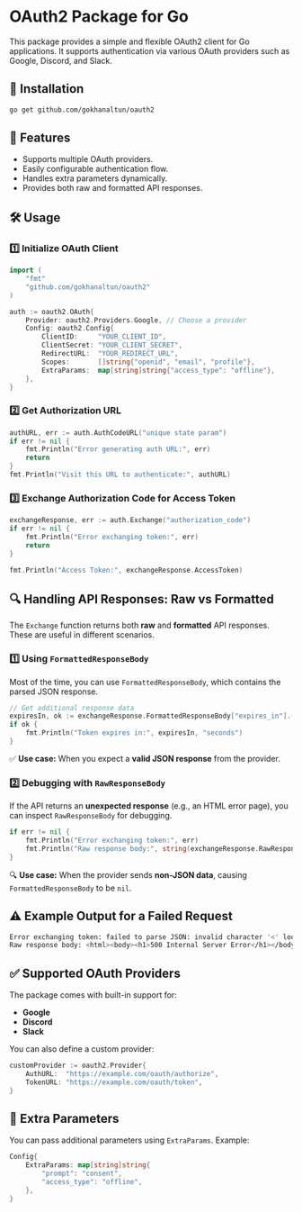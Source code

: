 # OAuth2 Package for Go

This package provides a simple and flexible OAuth2 client for Go applications. It supports authentication via various OAuth providers such as Google, Discord, and Slack.

## 🚀 Installation

```sh
go get github.com/gokhanaltun/oauth2
```

## 📌 Features
- Supports multiple OAuth providers.
- Easily configurable authentication flow.
- Handles extra parameters dynamically.
- Provides both raw and formatted API responses.

## 🛠️ Usage

### 1️⃣ Initialize OAuth Client

```go
import (
    "fmt"
    "github.com/gokhanaltun/oauth2"
)

auth := oauth2.OAuth{
    Provider: oauth2.Providers.Google, // Choose a provider
    Config: oauth2.Config{
        ClientID:     "YOUR_CLIENT_ID",
        ClientSecret: "YOUR_CLIENT_SECRET",
        RedirectURL:  "YOUR_REDIRECT_URL",
        Scopes:       []string{"openid", "email", "profile"},
        ExtraParams:  map[string]string{"access_type": "offline"},
    },
}
```

### 2️⃣ Get Authorization URL

```go
authURL, err := auth.AuthCodeURL("unique state param")
if err != nil {
    fmt.Println("Error generating auth URL:", err)
    return
}
fmt.Println("Visit this URL to authenticate:", authURL)
```

### 3️⃣ Exchange Authorization Code for Access Token

```go
exchangeResponse, err := auth.Exchange("authorization_code")
if err != nil {
    fmt.Println("Error exchanging token:", err)
    return
}

fmt.Println("Access Token:", exchangeResponse.AccessToken)
```

## 🔍 Handling API Responses: Raw vs Formatted

The `Exchange` function returns both **raw** and **formatted** API responses. These are useful in different scenarios.

### 1️⃣ Using `FormattedResponseBody`

Most of the time, you can use `FormattedResponseBody`, which contains the parsed JSON response.

```go
// Get additional response data
expiresIn, ok := exchangeResponse.FormattedResponseBody["expires_in"].(float64)
if ok {
    fmt.Println("Token expires in:", expiresIn, "seconds")
}
```

✅ **Use case:** When you expect a **valid JSON response** from the provider.

### 2️⃣ Debugging with `RawResponseBody`

If the API returns an **unexpected response** (e.g., an HTML error page), you can inspect `RawResponseBody` for debugging.

```go
if err != nil {
    fmt.Println("Error exchanging token:", err)
    fmt.Println("Raw response body:", string(exchangeResponse.RawResponseBody)) // Debugging
}
```

🔍 **Use case:** When the provider sends **non-JSON data**, causing `FormattedResponseBody` to be `nil`.

## ⚠️ Example Output for a Failed Request
```sh
Error exchanging token: failed to parse JSON: invalid character '<' looking for beginning of value
Raw response body: <html><body><h1>500 Internal Server Error</h1></body></html>
```

## ✅ Supported OAuth Providers

The package comes with built-in support for:
- **Google**
- **Discord**
- **Slack**

You can also define a custom provider:

```go
customProvider := oauth2.Provider{
    AuthURL:  "https://example.com/oauth/authorize",
    TokenURL: "https://example.com/oauth/token",
}
```

## 🔄 Extra Parameters

You can pass additional parameters using `ExtraParams`. Example:

```go
Config{
    ExtraParams: map[string]string{
        "prompt": "consent",
        "access_type": "offline",
    },
}
```
